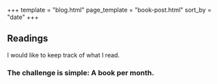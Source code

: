 +++
template = "blog.html"
page_template = "book-post.html"
sort_by = "date"
+++

## Readings

I would like to keep track of what I read.

### The challenge is simple: A book per month.

